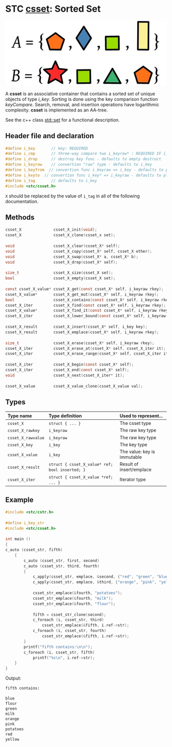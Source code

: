 # STC [csset](../include/stc/csset.h): Sorted Set
![Set](pics/sset.jpg)

A **csset** is an associative container that contains a sorted set of unique objects of type *i_key*. Sorting is done using the key comparison function *keyCompare*. Search, removal, and insertion operations have logarithmic complexity. **csset** is implemented as an AA-tree.

See the c++ class [std::set](https://en.cppreference.com/w/cpp/container/set) for a functional description.

## Header file and declaration

```c
#define i_key       // key: REQUIRED
#define i_cmp       // three-way compare two i_keyraw* : REQUIRED IF i_keyraw is a non-integral type
#define i_drop      // destroy key func - defaults to empty destruct
#define i_keyraw    // convertion "raw" type - defaults to i_key
#define i_keyfrom  // convertion func i_keyraw => i_key - defaults to plain copy
#define i_keyto  // convertion func i_key* => i_keyraw - defaults to plain copy
#define i_tag       // defaults to i_key
#include <stc/csset.h>
```
`X` should be replaced by the value of `i_tag` in all of the following documentation.

## Methods

```c
csset_X              csset_X_init(void);
csset_X              csset_X_clone(csset_x set);

void                 csset_X_clear(csset_X* self);
void                 csset_X_copy(csset_X* self, csset_X other);
void                 csset_X_swap(csset_X* a, csset_X* b);
void                 csset_X_drop(csset_X* self);                                              // destructor

size_t               csset_X_size(csset_X set);
bool                 csset_X_empty(csset_X set);

const csset_X_value* csset_X_get(const csset_X* self, i_keyraw rkey);                         // const get
csset_X_value*       csset_X_get_mut(csset_X* self, i_keyraw rkey);                           // return NULL if not found
bool                 csset_X_contains(const csset_X* self, i_keyraw rkey);
csset_X_iter         csset_X_find(const csset_X* self, i_keyraw rkey);
csset_X_value*       csset_X_find_it(const csset_X* self, i_keyraw rkey, csset_X_iter* out);  // return NULL if not found
csset_X_iter         csset_X_lower_bound(const csset_X* self, i_keyraw rkey);                 // find closest entry >= rkey

csset_X_result       csset_X_insert(csset_X* self, i_key key);
csset_X_result       csset_X_emplace(csset_X* self, i_keyraw rkey);

size_t               csset_X_erase(csset_X* self, i_keyraw rkey);
csset_X_iter         csset_X_erase_at(csset_X* self, csset_X_iter it);                         // return iter after it
csset_X_iter         csset_X_erase_range(csset_X* self, csset_X_iter it1, csset_X_iter it2);   // return updated it2

csset_X_iter         csset_X_begin(const csset_X* self);
csset_X_iter         csset_X_end(const csset_X* self);
void                 csset_X_next(csset_X_iter* it);

csset_X_value        csset_X_value_clone(csset_X_value val);
```

## Types

| Type name          | Type definition                                   | Used to represent...        |
|:-------------------|:--------------------------------------------------|:----------------------------|
| `csset_X`          | `struct { ... }`                                  | The csset type              |
| `csset_X_rawkey`   | `i_keyraw`                                        | The raw key type            |
| `csset_X_rawvalue` | `i_keyraw`                                        | The raw key type            |
| `csset_X_key`      | `i_key`                                           | The key type                |
| `csset_X_value`    | `i_key        `                                   | The value: key is immutable |
| `csset_X_result`   | `struct { csset_X_value* ref; bool inserted; }`   | Result of insert/emplace    |
| `csset_X_iter`     | `struct { csset_X_value *ref; ... }`              | Iterator type               |

## Example
```c
#include <stc/cstr.h>

#define i_key_str
#include <stc/csset.h>

int main ()
{
c_auto (csset_str, fifth)
    {
        c_auto (csset_str, first, second)
        c_auto (csset_str, third, fourth)
        {
            c_apply(csset_str, emplace, &second, {"red", "green", "blue"});
            c_apply(csset_str, emplace, &third, {"orange", "pink", "yellow"});

            csset_str_emplace(&fourth, "potatoes");
            csset_str_emplace(&fourth, "milk");
            csset_str_emplace(&fourth, "flour");

            fifth = csset_str_clone(second);
            c_foreach (i, csset_str, third)
                csset_str_emplace(&fifth, i.ref->str);
            c_foreach (i, csset_str, fourth)
                csset_str_emplace(&fifth, i.ref->str);
        }
        printf("fifth contains:\n\n");
        c_foreach (i, csset_str, fifth)
            printf("%s\n", i.ref->str);
    }
}
```
Output:
```
fifth contains:

blue
flour
green
milk
orange
pink
potatoes
red
yellow
```
